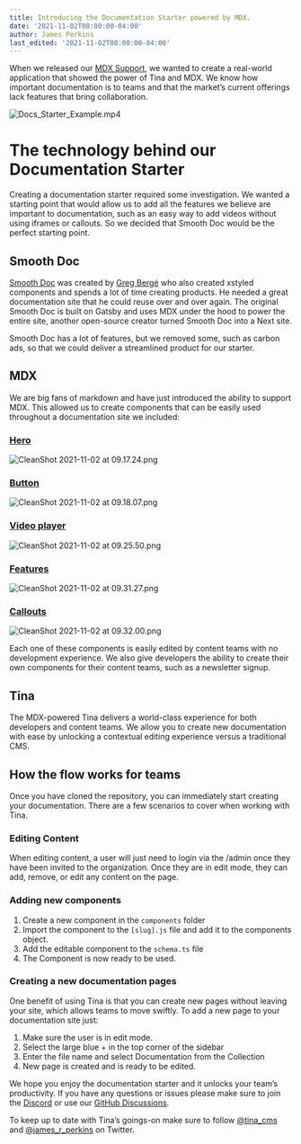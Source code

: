 ```yaml
---
title: Introducing the Documentation Starter powered by MDX.
date: '2021-11-02T08:00:00-04:00'
author: James Perkins
last_edited: '2021-11-02T08:00:00-04:00'
---
```


When we released our [MDX Support](/docs/mdx/), we wanted to create a real-world application that showed the power of Tina and MDX. We know how important documentation is to teams and that the market’s current offerings lack features that bring collaboration.

![Docs_Starter_Example.mp4](https://res.cloudinary.com/tina-demos/video/upload/v1635858935/Docs_Starter_Example_ym1e5t.gif)

# The technology behind our Documentation Starter

Creating a documentation starter required some investigation. We wanted a starting point that would allow us to add all the features we believe are important to documentation, such as an easy way to add videos without using iframes or callouts. So we decided that Smooth Doc would be the perfect starting point.


## Smooth Doc

[Smooth Doc](https://smooth-doc.com/) was created by [Greg Bergé](https://twitter.com/neoziro) who also created xstyled components and spends a lot of time creating products. He needed a great documentation site that he could reuse over and over again. The original Smooth Doc is built on Gatsby and uses MDX under the hood to power the entire site, another open-source creator turned Smooth Doc into a Next site.

Smooth Doc has a lot of features, but we removed some,  such as carbon ads, so that we could deliver a streamlined product for our starter.


## MDX

We are big fans of markdown and have just introduced the ability to support MDX. This allowed us to create components that can be easily used throughout a documentation site we included:

### [Hero](https://github.com/tinacms/tina-docs-starter/blob/main/blocks/hero-block.js)

![CleanShot 2021-11-02 at 09.17.24.png](https://res.craft.do/user/full/c67cad1b-6dc6-4909-0f8e-19d468ba9fd4/doc/F38A8651-6C07-422F-A3E4-DBB7464B4570/0509A88A-23B1-4B6C-AD87-3A0592EAB965_2/CleanShot%202021-11-02%20at%2009.17.24.png)

### [Button](https://github.com/tinacms/tina-docs-starter/blob/main/components/Button.js)

![CleanShot 2021-11-02 at 09.18.07.png](https://res.craft.do/user/full/c67cad1b-6dc6-4909-0f8e-19d468ba9fd4/doc/F38A8651-6C07-422F-A3E4-DBB7464B4570/6E8FBA41-E9EF-4E94-8A8B-0B659D9054F4_2/CleanShot%202021-11-02%20at%2009.18.07.png)

### [Video player](https://github.com/tinacms/tina-docs-starter/blob/main/pages/docs/%5Bslug%5D.js#L28)

![CleanShot 2021-11-02 at 09.25.50.png](https://res.craft.do/user/full/c67cad1b-6dc6-4909-0f8e-19d468ba9fd4/doc/F38A8651-6C07-422F-A3E4-DBB7464B4570/5370BD6C-2B6A-4915-9D31-AF1E21A67B93_2/CleanShot%202021-11-02%20at%2009.25.50.png)

### [Features](https://github.com/tinacms/tina-docs-starter/blob/5c2448a63dea0b178eaf6b6c17ec10417c3fda78/blocks/features-block.js#L10)

![CleanShot 2021-11-02 at 09.31.27.png](https://res.craft.do/user/full/c67cad1b-6dc6-4909-0f8e-19d468ba9fd4/doc/F38A8651-6C07-422F-A3E4-DBB7464B4570/A48D9265-24B7-4096-B0CA-E35573D99338_2/CleanShot%202021-11-02%20at%2009.31.27.png)

### [Callouts](https://github.com/tinacms/tina-docs-starter/blob/5c2448a63dea0b178eaf6b6c17ec10417c3fda78/blocks/callout-block.js)

![CleanShot 2021-11-02 at 09.32.00.png](https://res.craft.do/user/full/c67cad1b-6dc6-4909-0f8e-19d468ba9fd4/doc/F38A8651-6C07-422F-A3E4-DBB7464B4570/06AE2D56-FB1D-49BA-A5E2-74C98022B81E_2/CleanShot%202021-11-02%20at%2009.32.00.png)

Each one of these components is easily edited by content teams with no development experience. We also give developers the ability to create their own components for their content teams, such as a newsletter signup.


## Tina

The MDX-powered Tina delivers a world-class experience for both developers and content teams. We allow you to create new documentation with ease by unlocking a contextual editing experience versus a traditional CMS.

## How the flow works for teams

Once you have cloned the repository, you can immediately start creating your documentation. There are a few scenarios to cover when working with Tina.

### Editing Content

When editing content, a user will just need to login via the /admin once they have been invited to the organization. Once they are in edit mode, they can add, remove, or edit any content on the page.

### Adding new components

1. Create a new component in the `components` folder
2. Import the component to the `[slug].js` file and add it to the components object.
3. Add the editable component to the `schema.ts` file
4. The Component is now ready to be used.

### Creating a new documentation pages

One benefit of using Tina is that you can create new pages without leaving your site, which allows teams to move swiftly. To add a new page to your documentation site just:

1. Make sure the user is in edit mode.
2. Select the large blue + in the top corner of the sidebar
3. Enter the file name and select Documentation from the Collection
4. New page is created and is ready to be edited.

We hope you enjoy the documentation starter and it unlocks your team’s productivity. If you have any questions or issues please make sure to join the [Discord](https://discord.gg/njvZZYHj2Q) or use our [GitHub Discussions](https://github.com/tinacms/tinacms/discussions).

To keep up to date with Tina’s goings-on make sure to follow [@tina_cms](https://twitter.com/tina_cms) and [@james_r_perkins](https://twitter.com/james_r_perkins) on Twitter.

